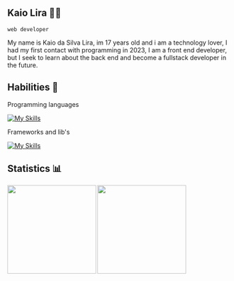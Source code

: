 ## Kaio Lira 🧑‍💻
``web developer``

My name is Kaio da Silva Lira, im 17 years old and i am a technology lover, I had my first contact with programming in 2023, I am a front end developer, but I seek to learn about the back end and become a fullstack developer in the future.

## Habilities 💾

Programming languages

[![My Skills](https://skillicons.dev/icons?i=cpp,js,ts&theme=dark)](https://skillicons.dev)

Frameworks and lib's

[![My Skills](https://skillicons.dev/icons?i=react,svelte,jquery,styledcomponents,nodejs&theme=dark)](https://skillicons.dev)

## Statistics 📊

<img align="left" height="200" src="https://github-readme-stats.vercel.app/api?username=kaioliravs&show_icons=true&theme=github_dark_dimmed&include_all_commits=true" />
<img align="left" width="200" src="https://github-readme-stats.vercel.app/api/top-langs/?username=kaioliravs&layout=compact&theme=github_dark_dimmed" />
